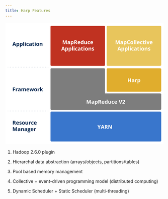 ```yaml
---
title: Harp Features
---
```


 

![Harp Features](/img/2-1-1.png)
 

1. Hadoop 2.6.0 plugin

2. Hierarchal data abstraction (arrays/objects, partitions/tables)

3. Pool based memory management

4. Collective + event-driven programming model (distributed computing)

5. Dynamic Scheduler + Static Scheduler (multi-threading)
